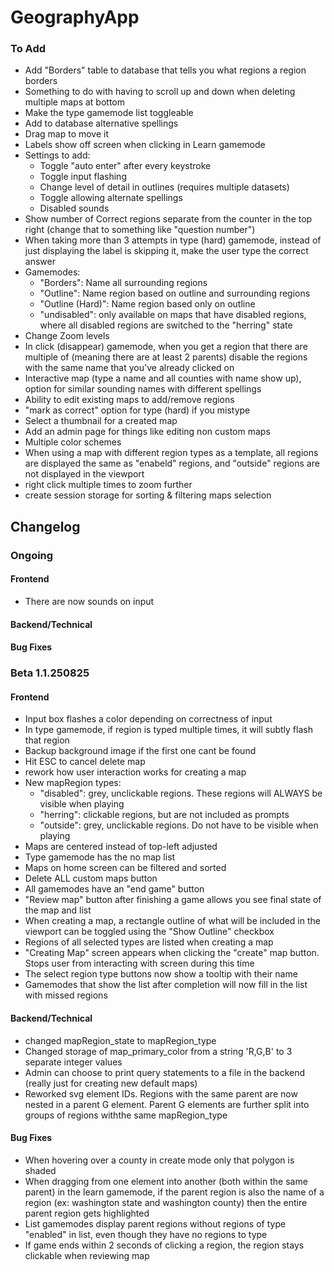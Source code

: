 # GeographyApp

### To Add
- Add "Borders" table to database that tells you what regions a region borders
- Something to do with having to scroll up and down when deleting multiple maps at bottom
- Make the type gamemode list toggleable
- Add to database alternative spellings
- Drag map to move it
- Labels show off screen when clicking in Learn gamemode
- Settings to add:
    - Toggle "auto enter" after every keystroke
    - Toggle input flashing
    - Change level of detail in outlines (requires multiple datasets)
    - Toggle allowing alternate spellings
    - Disabled sounds
- Show number of Correct regions separate from the counter in the top right (change that to something like "question number")
- When taking more than 3 attempts in type (hard) gamemode, instead of just displaying the label is skipping it, make the user type the correct answer
- Gamemodes:
    - "Borders": Name all surrounding regions
    - "Outline": Name region based on outline and surrounding regions
    - "Outline (Hard)": Name region based only on outline
    - "undisabled": only available on maps that have disabled regions, where all disabled regions are switched to the "herring" state
- Change Zoom levels
- In click (disappear) gamemode, when you get a region that there are multiple of (meaning there are at least 2 parents) disable the regions with the same name that you've already clicked on
- Interactive map (type a name and all counties with name show up), option for similar sounding names with different spellings
- Ability to edit existing maps to add/remove regions
- "mark as correct" option for type (hard) if you mistype
- Select a thumbnail for a created map
- Add an admin page for things like editing non custom maps
- Multiple color schemes
- When using a map with different region types as a template, all regions are displayed the same as "enabeld" regions, and "outside" regions are not displayed in the viewport
- right click multiple times to zoom further
- create session storage for sorting & filtering maps selection

## Changelog

### Ongoing

#### Frontend
- There are now sounds on input

#### Backend/Technical

#### Bug Fixes

### Beta 1.1.250825

#### Frontend
- Input box flashes a color depending on correctness of input
- In type gamemode, if region is typed multiple times, it will subtly flash that region
- Backup background image if the first one cant be found
- Hit ESC to cancel delete map
- rework how user interaction works for creating a map
- New mapRegion types:
    - "disabled": grey, unclickable regions. These regions will ALWAYS be visible when playing
    - "herring": clickable regions, but are not included as prompts
    - "outside": grey, unclickable regions. Do not have to be visible when playing
- Maps are centered instead of top-left adjusted
- Type gamemode has the no map list
- Maps on home screen can be filtered and sorted
- Delete ALL custom maps button
- All gamemodes have an "end game" button
- "Review map" button after finishing a game allows you see final state of the map and list
- When creating a map, a rectangle outline of what will be included in the viewport can be toggled using the "Show Outline" checkbox
- Regions of all selected types are listed when creating a map
- "Creating Map" screen appears when clicking the "create" map button. Stops user from interacting with screen during this time
- The select region type buttons now show a tooltip with their name
- Gamemodes that show the list after completion will now fill in the list with missed regions

#### Backend/Technical
- changed mapRegion_state to mapRegion_type
- Changed storage of map_primary_color from a string 'R,G,B' to 3 separate integer values
- Admin can choose to print query statements to a file in the backend (really just for creating new default maps)
- Reworked svg element IDs. Regions with the same parent are now nested in a parent G element. Parent G elements are further split into groups of regions withthe same mapRegion_type

#### Bug Fixes
- When hovering over a county in create mode only that polygon is shaded
- When dragging from one element into another (both within the same parent) in the learn gamemode, if the parent region is also the name of a region (ex: washington state and washington county) then the entire parent region gets highlighted
- List gamemodes display parent regions without regions of type "enabled" in list, even though they have no regions to type
- If game ends within 2 seconds of clicking a region, the region stays clickable when reviewing map